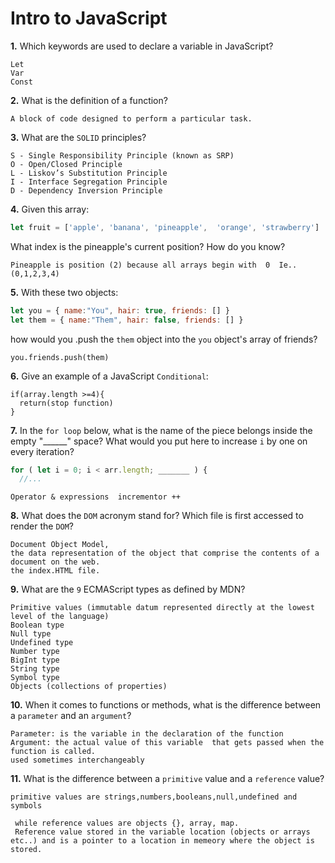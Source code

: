 # Intro to JavaScript

**1.** Which keywords are used to declare a variable in JavaScript?
<!-- enter you answer in the space below -->
```
Let
Var
Const
```
**2.** What is the definition of a function?
<!-- enter you answer in the space below -->
```
A block of code designed to perform a particular task.
```
**3.** What are the `SOLID` principles?
<!-- enter you answer in the space below -->
```
S - Single Responsibility Principle (known as SRP)
O - Open/Closed Principle
L - Liskov’s Substitution Principle
I - Interface Segregation Principle
D - Dependency Inversion Principle

```
**4.** Given this array: 
```js
let fruit = ['apple', 'banana', 'pineapple',  'orange', 'strawberry']
``` 
What index is the pineapple's current position? How do you know?
<!-- enter you answer in the space below -->
```
Pineapple is position (2) because all arrays begin with  0  Ie..(0,1,2,3,4)
```
**5.** With these two objects: 
```js
let you = { name:"You", hair: true, friends: [] }
let them = { name:"Them", hair: false, friends: [] }
```
how would you .push the `them` object into the `you` object's array of friends?
<!-- enter you answer in the space below -->
```
you.friends.push(them)
```

**6.** Give an example of a JavaScript `Conditional`:
<!-- enter you answer in the space below -->
```
if(array.length >=4){
  return(stop function)
}
```
**7.** In the `for loop` below, what is the name of the piece belongs inside the empty "______" space? What would you put here to increase `i` by one on every iteration?
```js
for ( let i = 0; i < arr.length; _______ ) {
  //...
```
<!-- enter you answer in the space below -->
```
Operator & expressions  incrementor ++
```
**8.** What does the `DOM` acronym stand for? Which file is first accessed to render the `DOM`?
<!-- enter you answer in the space below -->
```
Document Object Model,
the data representation of the object that comprise the contents of a document on the web.
the index.HTML file.
```

**9.** What are the `9` ECMAScript types as defined by MDN?
<!-- enter you answer in the space below -->
```
Primitive values (immutable datum represented directly at the lowest level of the language)
Boolean type
Null type
Undefined type
Number type
BigInt type
String type
Symbol type
Objects (collections of properties)
```
**10.** When it comes to functions or methods, what is the difference between a `parameter` and an `argument`?
<!-- enter you answer in the space below -->
```
Parameter: is the variable in the declaration of the function
Argument: the actual value of this variable  that gets passed when the function is called.
used sometimes interchangeably

```
**11.** What is the difference between a `primitive` value and a `reference` value?
<!-- enter you answer in the space below -->
```
primitive values are strings,numbers,booleans,null,undefined and symbols

 while reference values are objects {}, array, map. 
 Reference value stored in the variable location (objects or arrays etc..) and is a pointer to a location in memeory where the object is stored.
```